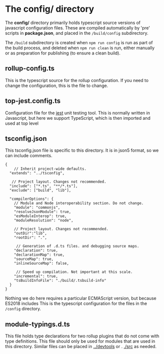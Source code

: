 # The config/ directory

The **config/** directory primarily holds typescript source versions of javascript configuration files.
These are compiled automatically by 'pre' scripts in **package.json**, and placed in the `/build/config` subdirectory.

The `/build` subdirectory is created when ``npm run config`` is run as part of the build process,
and deleted when ``npm run clean`` is run, either manually or as preparation for publishing
(to ensure a clean build).

## rollup-config.ts

This is the typescript source for the rollup configuration. If you need to change the configuration,
this is the file to change.

## top-jest.config.ts

Configuration file for the [jest](https://www.youtube.com/watch?v=F3YMlzK8d0o) unit testing tool.
This is normally written in Javascript, but here we support TypeScript, which is then imported and used at top level

## tsconfig.json

This tsconfig.json file is specific to this directory. It is in json5 format, so we can include comments.

```json5
{
    // Inherit project-wide defaults.
  "extends": "../tsconfig",

   // Project layout. Changes not recommended.
  "include": ["*.ts", "**/*.ts"],
  "exclude": ["build", "lib"],

  "compilerOptions": {
    // Module and Node interoperability section. Do not change.
    "module": "commonjs",
    "resolveJsonModule": true,
    "esModuleInterop": true,
    "moduleResolution": "node",

    // Project layout. Changes not recommended.
    "outDir":"lib",
    "rootDir": ".",

     // Generation of .d.ts files. and debugging source maps.
    "declaration": true,
    "declarationMap": true,
    "sourceMap": true,
    "inlineSourceMap": false,

     // Speed up compilation. Not important at this scale.
    "incremental": true,
    "tsBuildInfoFile": "./build/.tsbuild-info"
  }
}
```

Nothing we do here requires a particular ECMAScript version, but because ES2018 includes
This is the typescript configuration for the files in the `/config` directory.

## module-typings.d.ts

This file holds type declarations for two rollup plugins that do not come with type definitions.
This file should only be used for modules that are used in this directory. Similar files can be
placed in [../devtools](../devtools/README.md) or . [./src](../src/README.md) as needed.
